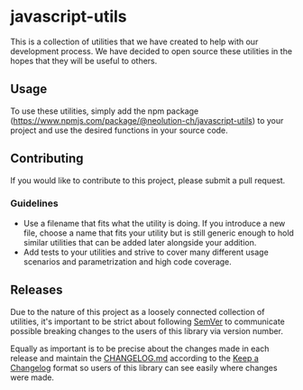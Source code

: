 # javascript-utils

This is a collection of utilities that we have created to help with our development process. We have decided to open source these utilities in the hopes that they will be useful to others.

## Usage
To use these utilities, simply add the npm package (https://www.npmjs.com/package/@neolution-ch/javascript-utils) to your project and use the desired functions in your source code.

## Contributing
If you would like to contribute to this project, please submit a pull request.

### Guidelines

- Use a filename that fits what the utility is doing. If you introduce a new file, choose a name that fits your utility but is still generic enough to hold similar utilities that can be added later alongside your addition.
- Add tests to your utilities and strive to cover many different usage scenarios and parametrization and high code coverage.

## Releases
Due to the nature of this project as a loosely connected collection of utilities, it's important to be strict about following [SemVer](https://semver.org/) to communicate possible breaking changes to the users of this library via version number.

Equally as important is to be precise about the changes made in each release and maintain the [CHANGELOG.md](CHANGELOG.md) according to the [Keep a Changelog](https://keepachangelog.com/en/1.1.0/) format so users of this library can see easily where changes were made.
